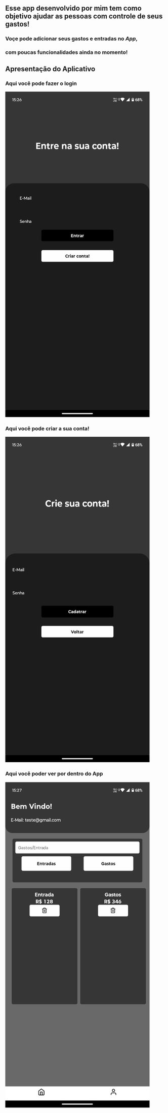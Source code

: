 ## Esse app desenvolvido por mim tem como objetivo ajudar as pessoas com controle de seus gastos!

### Voçe pode adicionar seus gastos e entradas no *App*, 
### com poucas funcionalidades ainda no momento! 

## Apresentação do Aplicativo

### Aqui você pode fazer o login
![img do app](https://github.com/AlisonNunesAraujo/appWallet/blob/main/assets/imgApp3.jpeg?raw=true)

### Aqui você pode criar a sua conta!
![img do app](https://github.com/AlisonNunesAraujo/appWallet/blob/main/assets/imgApp2.jpeg?raw=true)

### Aqui você poder ver por dentro do App
![img do app](https://github.com/AlisonNunesAraujo/appWallet/blob/main/assets/imgApp.jpeg?raw=true)

